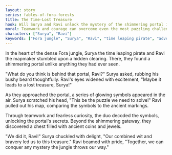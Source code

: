 ```yaml
---
layout: story
series: fables-of-fora-forests
title: The Time-Lost Treasure
hook: Will Surya and Ravi unlock the mystery of the shimmering portal in Fora jungle?
moral: Teamwork and courage can overcome even the most puzzling challenges.
characters: ["Surya", "Ravi"]
keywords: ["Fora jungle", "Surya", "Ravi", "time leaping pirate", "adventurous young mapmaker", "shimmering portal", "hidden clearing", "teamwork", "curiosity", "ancient treasure"]
---
```


In the heart of the dense Fora jungle, Surya the time leaping pirate and Ravi the mapmaker stumbled upon a hidden clearing. There, they found a shimmering portal unlike anything they had ever seen.

"What do you think is behind that portal, Ravi?" Surya asked, rubbing his bushy beard thoughtfully. Ravi's eyes widened with excitement, "Maybe it leads to a lost treasure, Surya!"

As they approached the portal, a series of glowing symbols appeared in the air. Surya scratched his head, "This be the puzzle we need to solve!" Ravi pulled out his map, comparing the symbols to the ancient markings.

Through teamwork and fearless curiosity, the duo decoded the symbols, unlocking the portal's secrets. Beyond the shimmering gateway, they discovered a chest filled with ancient coins and jewels.

"We did it, Ravi!" Surya chuckled with delight, "Our combined wit and bravery led us to this treasure." Ravi beamed with pride, "Together, we can conquer any mystery the jungle throws our way."
